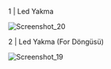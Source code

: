 1 | Led Yakma  


![Screenshot_20](https://github.com/ThePherZ/Ardunio/assets/156532472/d48ff357-5daa-4b5b-8496-f415e7aab574)


2 | Led Yakma (For Döngüsü)


![Screenshot_19](https://github.com/ThePherZ/Ardunio/assets/156532472/14a69cf6-3a9e-475d-86f5-626bbd0595f4)
